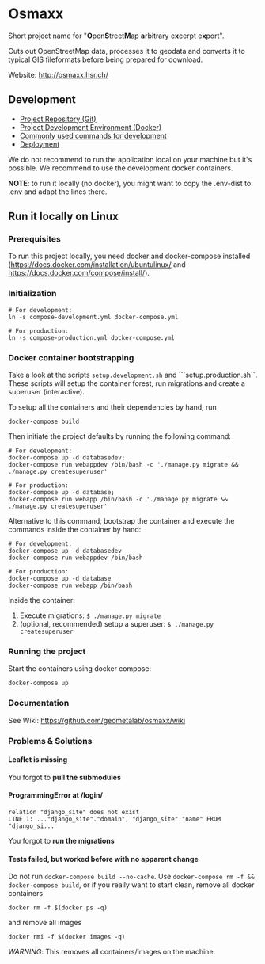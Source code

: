 # Osmaxx

Short project name for "<strong>O</strong>pen<strong>S</strong>treet<strong>M</strong>ap <strong>a</strong>rbitrary e<strong>x</strong>cerpt e<strong>x</strong>port".

Cuts out OpenStreetMap data, processes it to geodata and converts it to typical GIS fileformats before being prepared for download.

Website: http://osmaxx.hsr.ch/


## Development

* [Project Repository (Git)](/docs/git-repository.md)
* [Project Development Environment (Docker)](/docs/project-development-environment.md)
* [Commonly used commands for development](/docs/useful-commands.md)
* [Deployment](/docs/deployment.md)

We do not recommend to run the application local on your machine but it's possible. We recommend to use the development docker containers.

**NOTE**: to run it locally (no docker), you might want to copy the .env-dist
to .env and adapt the lines there.


## Run it locally on Linux

### Prerequisites

To run this project locally, you need docker and docker-compose installed
(https://docs.docker.com/installation/ubuntulinux/ and https://docs.docker.com/compose/install/).


### Initialization

```shell
# For development:
ln -s compose-development.yml docker-compose.yml

# For production:
ln -s compose-production.yml docker-compose.yml
```

### Docker container bootstrapping

Take a look at the scripts ```setup.development.sh``` and ```setup.production.sh``. 
These scripts will setup the container forest, run migrations and create a superuser (interactive).

To setup all the containers and their dependencies by hand, run

```shell
docker-compose build
```

Then initiate the project defaults by running the following command:

```shell
# For development:
docker-compose up -d databasedev;
docker-compose run webappdev /bin/bash -c './manage.py migrate && ./manage.py createsuperuser'

# For production:
docker-compose up -d database;
docker-compose run webapp /bin/bash -c './manage.py migrate && ./manage.py createsuperuser'
```

Alternative to this command, bootstrap the container and execute the commands inside the container by hand:

```shell
# For development:
docker-compose up -d databasedev
docker-compose run webappdev /bin/bash

# For production:
docker-compose up -d database
docker-compose run webapp /bin/bash
```

Inside the container:

1. Execute migrations: `$ ./manage.py migrate`
2. (optional, recommended) setup a superuser: `$ ./manage.py createsuperuser`


### Running the project

Start the containers using docker compose:

```shell
docker-compose up
```


### Documentation

See Wiki: https://github.com/geometalab/osmaxx/wiki


### Problems & Solutions

#### Leaflet is missing

You forgot to **pull the submodules**


#### ProgrammingError at /login/

```
relation "django_site" does not exist
LINE 1: ..."django_site"."domain", "django_site"."name" FROM "django_si...
```

You forgot to **run the migrations**


#### Tests failed, but worked before with no apparent change

Do not run `docker-compose build --no-cache`. Use `docker-compose rm -f && docker-compose build`, or
if you really want to start clean, remove all docker containers

`docker rm -f $(docker ps -q)`

and remove all images

`docker rmi -f $(docker images -q)`

*WARNING*: This removes all containers/images on the machine.
